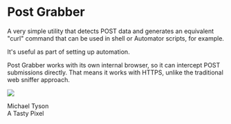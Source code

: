 Post Grabber
============

A very simple utility that detects POST data and generates an equivalent
"curl" command that can be used in shell or Automator scripts, for example.

It's useful as part of setting up automation.

Post Grabber works with its own internal browser, so it can intercept POST
submissions directly. That means it works with HTTPS, unlike the traditional
web sniffer approach.

![](http://github.com/michaeltyson/PostGrabber/raw/master/screenshot.png)

Michael Tyson  
A Tasty Pixel